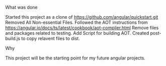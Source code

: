 What was done

Started this project as a clone of https://github.com/angular/quickstart.git
Removed All Non-essential Files.
Followed the AOT instructions from https://angular.io/docs/ts/latest/cookbook/aot-compiler.html
Remove files and packages related to testing.
Add Script for building AOT.
Created post-build.js to copy relavent files to dist.

Why

This project will be the starting point for my future angular projects.

